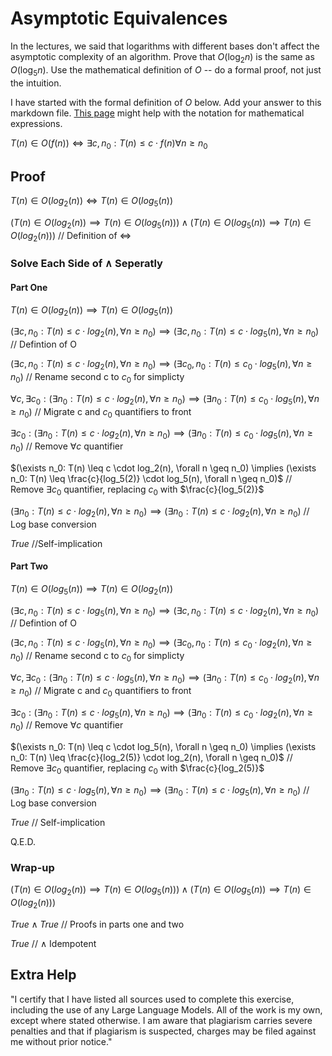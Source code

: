 # Asymptotic Equivalences

In the lectures, we said that logarithms with different bases don't affect the
asymptotic complexity of an algorithm. Prove that $O(\log_{2} n)$ is the same as
$O(\log_{5} n)$. Use the mathematical definition of $O$ -- do a formal proof,
not just the intuition.

I have started with the formal definition of $O$ below. Add your answer to this
markdown file. [This
page](https://docs.github.com/en/get-started/writing-on-github/working-with-advanced-formatting/writing-mathematical-expressions)
might help with the notation for mathematical expressions.

$T(n) \in O(f(n)) \iff \exists c, n_0: T(n) \leq c \cdot f(n) \forall n \geq n_0$

## Proof

$T(n) \in O(log_2(n)) \iff T(n) \in O(log_5(n))$

$(T(n) \in O(log_2(n)) \implies T(n) \in O(log_5(n))) \land (T(n) \in O(log_5(n)) \implies T(n) \in O(log_2(n)))$    // Definition of $\iff$

### Solve Each Side of $\land$ Seperatly

#### Part One

$T(n) \in O(log_2(n)) \implies T(n) \in O(log_5(n))$

$(\exists c, n_0: T(n) \leq c \cdot log_2(n), \forall n \geq n_0) \implies (\exists c, n_0: T(n) \leq c \cdot log_5(n), \forall n \geq n_0)$    // Defintion of O

$(\exists c, n_0: T(n) \leq c \cdot log_2(n), \forall n \geq n_0) \implies (\exists c_0, n_0: T(n) \leq c_0 \cdot log_5(n), \forall n \geq n_0)$    // Rename second c to $c_0$ for simplicty

$\forall c, \exists c_0: (\exists n_0: T(n) \leq c \cdot log_2(n), \forall n \geq n_0) \implies (\exists n_0: T(n) \leq c_0 \cdot log_5(n), \forall n \geq n_0)$    // Migrate c and $c_0$ quantifiers to front

$\exists c_0: (\exists n_0: T(n) \leq c \cdot log_2(n), \forall n \geq n_0) \implies (\exists n_0: T(n) \leq c_0 \cdot log_5(n), \forall n \geq n_0)$    // Remove $\forall c$ quantifier

$(\exists n_0: T(n) \leq c \cdot log_2(n), \forall n \geq n_0) \implies (\exists n_0: T(n) \leq \frac{c}{log_5(2)} \cdot log_5(n), \forall n \geq n_0)$    // Remove $\exists c_0$ quantifier, replacing $c_0$ with $\frac{c}{log_5(2)}$

$(\exists n_0: T(n) \leq c \cdot log_2(n), \forall n \geq n_0) \implies (\exists n_0: T(n) \leq c \cdot log_2(n), \forall n \geq n_0)$    // Log base conversion

$True$    //Self-implication

#### Part Two

$T(n) \in O(log_5(n)) \implies T(n) \in O(log_2(n))$

$(\exists c, n_0: T(n) \leq c \cdot log_5(n), \forall n \geq n_0) \implies (\exists c, n_0: T(n) \leq c \cdot log_2(n), \forall n \geq n_0)$    // Defintion of O

$(\exists c, n_0: T(n) \leq c \cdot log_5(n), \forall n \geq n_0) \implies (\exists c_0, n_0: T(n) \leq c_0 \cdot log_2(n), \forall n \geq n_0)$    // Rename second c to $c_0$ for simplicty

$\forall c, \exists c_0: (\exists n_0: T(n) \leq c \cdot log_5(n), \forall n \geq n_0) \implies (\exists n_0: T(n) \leq c_0 \cdot log_2(n), \forall n \geq n_0)$    // Migrate c and $c_0$ quantifiers to front

$\exists c_0: (\exists n_0: T(n) \leq c \cdot log_5(n), \forall n \geq n_0) \implies (\exists n_0: T(n) \leq c_0 \cdot log_2(n), \forall n \geq n_0)$    // Remove $\forall c$ quantifier

$(\exists n_0: T(n) \leq c \cdot log_5(n), \forall n \geq n_0) \implies (\exists n_0: T(n) \leq \frac{c}{log_2(5)} \cdot log_2(n), \forall n \geq n_0)$    // Remove $\exists c_0$ quantifier, replacing $c_0$ with $\frac{c}{log_2(5)}$

$(\exists n_0: T(n) \leq c \cdot log_5(n), \forall n \geq n_0) \implies (\exists n_0: T(n) \leq c \cdot log_5(n), \forall n \geq n_0)$    // Log base conversion

$True$    // Self-implication

Q.E.D.

### Wrap-up

$(T(n) \in O(log_2(n)) \implies T(n) \in O(log_5(n))) \land (T(n) \in O(log_5(n)) \implies T(n) \in O(log_2(n)))$

$True \land True$    // Proofs in parts one and two

$True$    // $\land$ Idempotent

## Extra Help

"I certify that I have listed all sources used to complete this exercise, 
including the use of any Large Language Models. All of the work is my own, 
except where stated otherwise. I am aware that plagiarism carries severe 
penalties and that if plagiarism is suspected, charges may be filed against 
me without prior notice."
